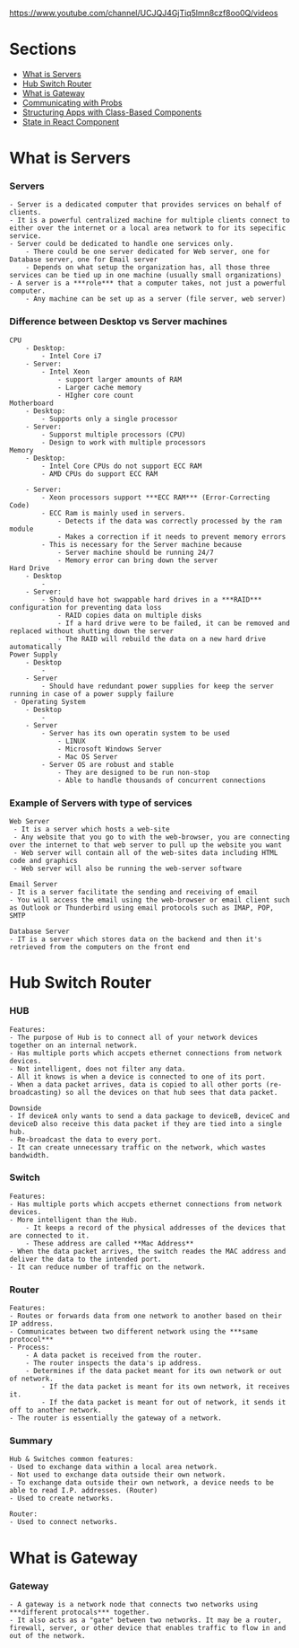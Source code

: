 https://www.youtube.com/channel/UCJQJ4GjTiq5lmn8czf8oo0Q/videos

# Sections
- [What is Servers]($what-is-servers)
- [Hub Switch Router](#hub-switch-router)
- [What is Gateway](#what-is-gateway)
- [Communicating with Probs](#communicating-with-probs)
- [Structuring Apps with Class-Based Components](#structuring-apps-with-class-based-components)
- [State in React Component](#state-in-react-component)

# What is Servers

### Servers
    - Server is a dedicated computer that provides services on behalf of clients.
    - It is a powerful centralized machine for multiple clients connect to either over the internet or a local area network to for its sepecific service. 
    - Server could be dedicated to handle one services only. 
        - There could be one server dedicated for Web server, one for Database server, one for Email server
        - Depends on what setup the organization has, all those three services can be tied up in one machine (usually small organizations)
    - A server is a ***role*** that a computer takes, not just a powerful computer.
        - Any machine can be set up as a server (file server, web server)

### Difference between Desktop vs Server machines
    CPU
        - Desktop:
            - Intel Core i7
        - Server:
            - Intel Xeon
                - support larger amounts of RAM
                - Larger cache memory
                - HIgher core count
    Motherboard
        - Desktop:
            - Supports only a single processor
        - Server:
            - Supporst multiple processors (CPU)
            - Design to work with multiple processors
    Memory
        - Desktop:
            - Intel Core CPUs do not support ECC RAM
            - AMD CPUs do support ECC RAM

        - Server:
            - Xeon processors support ***ECC RAM*** (Error-Correcting Code)
            - ECC Ram is mainly used in servers.
                - Detects if the data was correctly processed by the ram module 
                - Makes a correction if it needs to prevent memory errors 
            - This is necessary for the Server machine because 
                - Server machine should be running 24/7
                - Memory error can bring down the server 
    Hard Drive
        - Desktop
            - 
        - Server:
            - Should have hot swappable hard drives in a ***RAID*** configuration for preventing data loss
                - RAID copies data on multiple disks
                - If a hard drive were to be failed, it can be removed and replaced without shutting down the server
                - The RAID will rebuild the data on a new hard drive automatically 
    Power Supply
        - Desktop
            - 
        - Server
            - Should have redundant power supplies for keep the server running in case of a power supply failure
     - Operating System
        - Desktop
            - 
        - Server
            - Server has its own operatin system to be used
                - LINUX
                - Microsoft Windows Server
                - Mac OS Server
            - Server OS are robust and stable
                - They are designed to be run non-stop
                - Able to handle thousands of concurrent connections

### Example of Servers with type of services
    Web Server
     - It is a server which hosts a web-site
     - Any website that you go to with the web-browser, you are connecting over the internet to that web server to pull up the website you want
     - Web server will contain all of the web-sites data including HTML code and graphics
     - Web server will also be running the web-server software

    Email Server
    - It is a server facilitate the sending and receiving of email
    - You will access the email using the web-browser or email client such as Outlook or Thunderbird using email protocols such as IMAP, POP, SMTP  

    Database Server
    - IT is a server which stores data on the backend and then it's retrieved from the computers on the front end
# Hub Switch Router

### HUB
	Features:
    - The purpose of Hub is to connect all of your network devices together on an internal network.
	- Has multiple ports which accpets ethernet connections from network devices.
	- Not intelligent, does not filter any data.
	- All it knows is when a device is connected to one of its port.
    - When a data packet arrives, data is copied to all other ports (re-broadcasting) so all the devices on that hub sees that data packet.

    Downside
    - If deviceA only wants to send a data package to deviceB, deviceC and deviceD also receive this data packet if they are tied into a single hub.
    - Re-broadcast the data to every port.
    - It can create unnecessary traffic on the network, which wastes bandwidth.

### Switch
    Features:
    - Has multiple ports which accpets ethernet connections from network devices.
    - More intelligent than the Hub.
        - It keeps a record of the physical addresses of the devices that are connected to it.
        - These address are called **Mac Address**
    - When the data packet arrives, the switch reades the MAC address and deliver the data to the intended port.
    - It can reduce number of traffic on the network.

### Router
    Features:
    - Routes or forwards data from one network to another based on their IP address.
    - Communicates between two different network using the ***same protocol***
    - Process:
        - A data packet is received from the router.
        - The router inspects the data's ip address.
        - Determines if the data packet meant for its own network or out of network.
            - If the data packet is meant for its own network, it receives it.
            - If the data packet is meant for out of network, it sends it off to another network.
    - The router is essentially the gateway of a network.

### Summary
    Hub & Switches common features:
    - Used to exchange data within a local area network.
    - Not used to exchange data outside their own network.
    - To exchange data outside their own network, a device needs to be able to read I.P. addresses. (Router)
    - Used to create networks.

    Router:
    - Used to connect networks.

# What is Gateway

### Gateway
    - A gateway is a network node that connects two networks using ***different protocals*** together.
    - It also acts as a "gate" between two networks. It may be a router, firewall, server, or other device that enables traffic to flow in and out of the network.
    

    